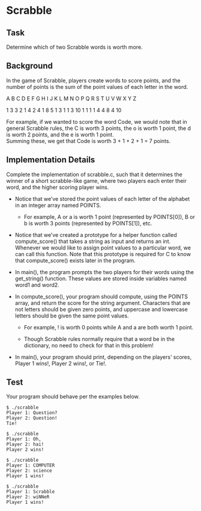 # Scrabble

## Task

Determine which of two Scrabble words is worth more.

## Background
In the game of Scrabble, players create words to score points, and the number of points is the sum of the point values of each letter in the word.

A	B	C	D	E	F	G	H	I	J	K	L	M	N	O	P	Q	R	S	T	U	V	W	X	Y	Z

1	3	3	2	1	4	2	4	1	8	5	1	3	1	1	3	10	1	1	1	1	4	4	8	4	10

For example, if we wanted to score the word Code, we would note that in general Scrabble rules, the C is worth 3 points, the o is worth 1 point, the d is worth 2 points, and the e is worth 1 point.   
Summing these, we get that Code is worth 3 + 1 + 2 + 1 = 7 points.

## Implementation Details

Complete the implementation of scrabble.c, such that it determines the winner of a short scrabble-like game, where two players each enter their word, and the higher scoring player wins.

- Notice that we’ve stored the point values of each letter of the alphabet in an integer array named POINTS.

    - For example, A or a is worth 1 point (represented by POINTS[0]), B or b is worth 3 points (represented by POINTS[1]), etc.

- Notice that we’ve created a prototype for a helper function called compute_score() that takes a string as input and returns an int. Whenever we would like to assign point values to a particular word, we can call this function. Note that this prototype is required for C to know that compute_score() exists later in the program.

- In main(), the program prompts the two players for their words using the get_string() function. These values are stored inside variables named word1 and word2.

- In compute_score(), your program should compute, using the POINTS array, and return the score for the string argument. Characters that are not letters should be given zero points, and uppercase and lowercase letters should be given the same point values.

    - For example, ! is worth 0 points while A and a are both worth 1 point.

    - Though Scrabble rules normally require that a word be in the dictionary, no need to check for that in this problem!

- In main(), your program should print, depending on the players’ scores, Player 1 wins!, Player 2 wins!, or Tie!.

## Test

Your program should behave per the examples below.

```
$ ./scrabble
Player 1: Question?
Player 2: Question!
Tie!
```
```
$ ./scrabble
Player 1: Oh,
Player 2: hai!
Player 2 wins!
```
```
$ ./scrabble
Player 1: COMPUTER
Player 2: science
Player 1 wins!
```
```
$ ./scrabble
Player 1: Scrabble
Player 2: wiNNeR
Player 1 wins!
```
